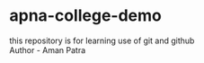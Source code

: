 # apna-college-demo
this repository is for learning use of git and github
<br/>
Author - Aman Patra
